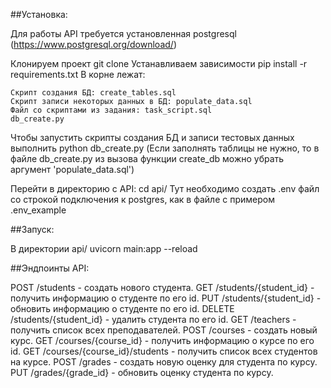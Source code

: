 ##Установка:

Для работы API требуется установленная postgresql (https://www.postgresql.org/download/)

Клонируем проект git clone 
Устанавливаем зависимости pip install -r requirements.txt
В корне лежат:

    Скрипт создания БД: create_tables.sql
    Скрипт записи некоторых данных в БД: populate_data.sql
    Файл со скриптами из задания: task_script.sql
    db_create.py
Чтобы запустить скрипты создания БД и записи тестовых данных выполнить python db_create.py
(Если заполнять таблицы не нужно, то в файле db_create.py из вызова функции create_db можно убрать аргумент 'populate_data.sql')

Перейти в директорию с API:
    cd api/
Тут необходимо создать .env файл со строкой подключения к postgres, как в файле с примером .env_example

##Запуск:

В директории api/
    uvicorn main:app --reload


##Эндпоинты API:

POST /students - создать нового студента.
GET /students/{student_id} - получить информацию о студенте по его id.
PUT /students/{student_id} - обновить информацию о студенте по его id.
DELETE /students/{student_id} - удалить студента по его id.
GET /teachers - получить список всех преподавателей.
POST /courses - создать новый курс.
GET /courses/{course_id} - получить информацию о курсе по его id.
GET /courses/{course_id}/students - получить список всех студентов на курсе.
POST /grades - создать новую оценку для студента по курсу.
PUT /grades/{grade_id} - обновить оценку студента по курсу.
